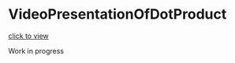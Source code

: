 # VideoPresentationOfDotProduct

[click to view](https://coursera-assessments.s3.amazonaws.com/assessments/1580222294089/b6677200-d6d8-43e4-9add-fc7bdbb1099f/dotProduct.mp4)

Work in progress
